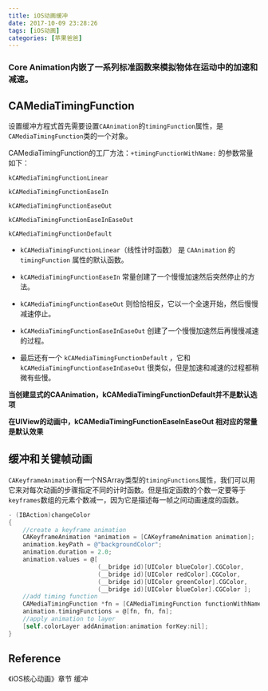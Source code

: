 ```yaml
---
title: iOS动画缓冲
date: 2017-10-09 23:28:26
tags: [iOS动画]
categories: [苹果爸爸]
---
```


### Core Animation内嵌了一系列标准函数来模拟物体在运动中的加速和减速。

## CAMediaTimingFunction

设置缓冲方程式首先需要设置`CAAnimation`的`timingFunction`属性，是`CAMediaTimingFunction`类的一个对象。
<!--more-->
CAMediaTimingFunction的工厂方法：`+timingFunctionWithName:` 的参数常量如下：

```
kCAMediaTimingFunctionLinear 

kCAMediaTimingFunctionEaseIn 

kCAMediaTimingFunctionEaseOut 

kCAMediaTimingFunctionEaseInEaseOut

kCAMediaTimingFunctionDefault

```

* `kCAMediaTimingFunctionLinear`（线性计时函数） 是 `CAAnimation` 的 `timingFunction` 属性的默认函数。

* `kCAMediaTimingFunctionEaseIn` 常量创建了一个慢慢加速然后突然停止的方法。

* `kCAMediaTimingFunctionEaseOut` 则恰恰相反，它以一个全速开始，然后慢慢减速停止。

* `kCAMediaTimingFunctionEaseInEaseOut` 创建了一个慢慢加速然后再慢慢减速的过程。

* 最后还有一个 `kCAMediaTimingFunctionDefault` ，它和 `kCAMediaTimingFunctionEaseInEaseOut` 很类似，但是加速和减速的过程都稍微有些慢。

**当创建显式的CAAnimation，kCAMediaTimingFunctionDefault并不是默认选项**

**在UIView的动画中，kCAMediaTimingFunctionEaseInEaseOut 相对应的常量是默认效果**

## 缓冲和关键帧动画
`CAKeyframeAnimation`有一个NSArray类型的`timingFunctions`属性，我们可以用它来对每次动画的步骤指定不同的计时函数。但是指定函数的个数一定要等于`keyframes`数组的元素个数减一，因为它是描述每一帧之间动画速度的函数。

``` objectivec
- (IBAction)changeColor
{
    //create a keyframe animation
    CAKeyframeAnimation *animation = [CAKeyframeAnimation animation];
    animation.keyPath = @"backgroundColor";
    animation.duration = 2.0;
    animation.values = @[
                         (__bridge id)[UIColor blueColor].CGColor,
                         (__bridge id)[UIColor redColor].CGColor,
                         (__bridge id)[UIColor greenColor].CGColor,
                         (__bridge id)[UIColor blueColor].CGColor ];
    //add timing function
    CAMediaTimingFunction *fn = [CAMediaTimingFunction functionWithName: kCAMediaTimingFunctionEaseIn];
    animation.timingFunctions = @[fn, fn, fn];
    //apply animation to layer
    [self.colorLayer addAnimation:animation forKey:nil];
}
```

## Reference
《iOS核心动画》章节 缓冲

